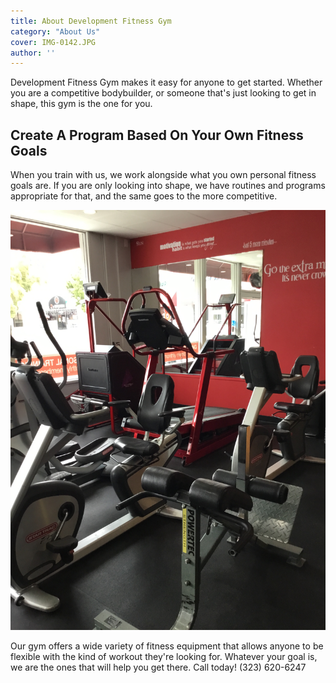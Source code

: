 ```yaml
---
title: About Development Fitness Gym
category: "About Us"
cover: IMG-0142.JPG
author: ''
---
```


Development Fitness Gym makes it easy for anyone to get started. Whether you are a competitive bodybuilder, or someone that's just looking to get in shape, this gym is the one for you.

## Create A Program Based On Your Own Fitness Goals

When you train with us, we work alongside what you own personal fitness goals are. If you are only looking into shape, we have routines and programs appropriate for that, and the same goes to the more competitive.

![instagram.com/developmentfitnessgym](./IMG-0142.JPG)

Our gym offers a wide variety of fitness equipment that allows anyone to be flexible with the kind of workout they're looking for. Whatever your goal is, we are the ones that will help you get there. Call today! (323) 620-6247
